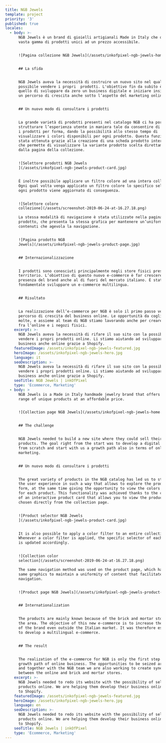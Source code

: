 ```yaml
---
title: NGB Jewels
template: project
priority: '3'
published: true
locales:
  - body: >-
      NGB Jewels è un brand di gioielli artigianali Made in Italy che offre una
      vasta gamma di prodotti unici ad un prezzo accessibile.


      ![Pagina collezione NGB Jewels](/assets/inkofpixel-ngb-jewels-home.jpg)


      ## La sfida


      NGB Jewels aveva la necessità di costruire un nuovo sito nel quale fosse
      possibile vendere i propri  prodotti. L'obiettivo fin da subito è stato
      quello di sviluppare da zero un business digitale e iniziare insieme a noi
      un percorso di crescita anche sotto l’aspetto del marketing online.


      ## Un nuovo modo di consultare i prodotti


      La grande varietà di prodotti presenti nel catalogo NGB ci ha portato a
      strutturare l’esperienza utente in maniera tale da consentire di esplorare
      i prodotti per forma, dando la possibilità allo stesso tempo di
      visualizzare i colori disponibili per ogni prodotto. Questa funzionalità è
      stata ottenuta grazie alla creazione di una scheda prodotto interattiva
      che permette di visualizzare la variante prodotto scelta direttamente
      dalla pagina della collezione.


      ![Selettore prodotti NGB Jewels
      ](/assets/inkofpixel-ngb-jewels-product-card.jpg)


      È inoltre possibile applicare un filtro colore ad una intera collezione.
      Ogni qual volta venga applicato un filtro colore lo specifico selettore di
      ogni prodotto viene aggiornato di conseguenza.


      ![Selettore colore
      collezione](/assets/screenshot-2019-06-24-at-16.27.18.png)

      La stessa modalità di navigazione è stata utilizzate nella pagina
      prodotto, che presenta la stessa grafica per mantenere un’uniformità di
      contenuti che agevola la navigazione.


      ![Pagina prodotto NGB
      Jewels](/assets/inkofpixel-ngb-jewels-product-page.jpg)


      ## Internazionalizzazione


      I prodotti sono conosciuti principalmente negli store fisici presenti sul
      territorio. L’obiettivo di questo nuovo e-commerce è far crescere la
      presenza del brand anche al di fuori del mercato italiano. È stato quindi
      fondamentale sviluppare un e-commerce multilingua.


      ## Risultato


      La realizzazione dell’e-commerce per NGB è solo il primo passo verso un
      percorso di crescita del business online. Le opportunità da cogliere sono
      molte, e assieme al team di NGB stiamo lavorando anche per creare sinergie
      fra l’online e i negozi fisici.
    excerpt: >-
      NGB Jewels aveva la necessità di rifare il suo sito con la possibilità di
      vendere i propri prodotti online. Li stiamo aiutando ad sviluppare il loro
      business anche online grazie a Shopify.
    featuredImage: /assets/inkofpixel-ngb-jewels-featured.jpg
    heroImage: /assets/inkofpixel-ngb-jewels-hero.jpg
    language: it
    seoDescription: >-
      NGB Jewels aveva la necessità di rifare il suo sito con la possibilità di
      vendere i propri prodotti online. Li stiamo aiutando ad sviluppare il loro
      business anche online grazie a Shopify.
    seoTitle: NGB Jewels | inkOfPixel
    type: 'Ecommerce, Marketing'
  - body: >
      NGB Jewels is a Made in Italy handmade jewelry brand that offers a wide
      range of unique products at an affordable price.


      ![Collection page NGB Jewels](/assets/inkofpixel-ngb-jewels-home.jpg)


      ## The challenge


      NGB Jewels needed to build a new site where they could sell their
      products. The goal right from the start was to develop a digital business
      from scratch and start with us a growth path also in terms of online
      marketing.


      ## Un nuovo modo di consultare i prodotti


      The great variety of products in the NGB catalog has led us to structure
      the user experience in such a way that allows to explore the products by
      form, at the same time giving the opportunity to view the colors available
      for each product. This functionality was achieved thanks to the creation
      of an interactive product card that allows you to view the product variant
      chosen directly from the collection page.


      ![Product selector NGB Jewels
      ](/assets/inkofpixel-ngb-jewels-product-card.jpg)


      It is also possible to apply a color filter to an entire collection.
      Whenever a color filter is applied, the specific selector of each product
      is updated accordingly.


      ![Collection color
      selection](/assets/screenshot-2019-06-24-at-16.27.18.png)

      The same navigation method was used on the product page, which has the
      same graphics to maintain a uniformity of content that facilitates
      navigation.


      ![Product page NGB Jewels](/assets/inkofpixel-ngb-jewels-product-page.jpg)


      ## Internationalization


      The products are mainly known because of the brick and mortar stores in
      the area. The objective of this new e-commerce is to increase the presence
      of the brand even outside the Italian market. It was therefore essential
      to develop a multilingual e-commerce.


      ## The result


      The realization of the e-commerce for NGB is only the first step towards a
      growth path of online business. The opportunities to be seized are many,
      and together with the NGB team we are also working to create synergies
      between the online and brick and mortar stores.
    excerpt: >-
      NGB Jewels needed to redo its website with the possibility of selling its
      products online. We are helping them develop their business online thanks
      to Shopify.
    featuredImage: /assets/inkofpixel-ngb-jewels-featured.jpg
    heroImage: /assets/inkofpixel-ngb-jewels-hero.jpg
    language: en
    seoDescription: >-
      NGB Jewels needed to redo its website with the possibility of selling its
      products online. We are helping them develop their business online thanks
      to Shopify.
    seoTitle: NGB Jewels | inkOfPixel
    type: 'Ecommerce, Marketing'
---
```


